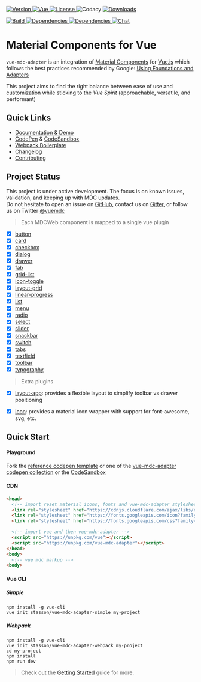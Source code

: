 <div class="readme-header">
  <p>
    <a href="https://www.codacy.com/app/stasson/vue-mdc-adapter?utm_source=github.com&amp;utm_medium=referral&amp;utm_content=stasson/vue-mdc-adapter&amp;utm_campaign=Badge_Grade">
    <a href="https://www.npmjs.com/package/vue-mdc-adapter">
      <img src="https://badge.fury.io/js/vue-mdc-adapter.svg" alt="Version">
    </a>
    <a href="https://www.npmjs.com/package/vue">
      <img src="https://img.shields.io/badge/vue-%5E2.5.3-green.svg" alt="Vue">
    </a>
    <a href="https://www.npmjs.com/package/vue-mdc-adapter">
      <img src="https://img.shields.io/npm/l/vue-mdc-adapter.svg" alt="License">
    </a>
      <img src="https://api.codacy.com/project/badge/Grade/d854cc6c83ac4985bdd2d2cdb272be5d" alt="Codacy"/>
    </a>
    <a href="https://www.npmjs.com/package/vue-mdc-adapter">
      <img src="https://img.shields.io/npm/dt/vue-mdc-adapter.svg" alt="Downloads">
    </a>    
  </p>
  
  <p>
    <a href="https://travis-ci.org/stasson/vue-mdc-adapter">
      <img src="https://travis-ci.org/stasson/vue-mdc-adapter.svg?branch=master" alt="Build">
    </a>
    <a href="https://greenkeeper.io/" >
      <img src="https://badges.greenkeeper.io/stasson/vue-mdc-adapter.svg" alt="Dependencies"/>
    </a>
    <a href="https://david-dm.org/stasson/vue-mdc-adapter" >
      <img src="https://img.shields.io/david/stasson/vue-mdc-adapter.svg" alt="Dependencies"/>
    </a>
    <a href="https://gitter.im/vue-mdc-adapter/Lobby?utm_source=badge&utm_medium=badge&utm_campaign=pr-badge&utm_content=badge">
      <img src="https://badges.gitter.im/vue-mdc-adapter/Lobby.svg" alt="Chat"/>
    </a>
  </p>

</div>

# Material Components for Vue

`vue-mdc-adapter` is an integration of
[Material Components](https://material.io/components/web/)
for [Vue.js](https://vuejs.org) which follows the best practices 
recommended by Google:
[Using Foundations and Adapters](https://github.com/material-components/material-components-web/blob/master/docs/integrating-into-frameworks.md#the-advanced-approach-using-foundations-and-adapters)

This project aims to find the right balance between ease of use and
customization while sticking to the _Vue Spirit_ (approachable, versatile, and performant)

## Quick Links

- [Documentation & Demo](https://stasson.github.io/vue-mdc-adapter)
- [CodePen](https://codepen.io/collection/XBpwxq/) & [CodeSandbox](https://codesandbox.io/s/r5o35xnn3q?module=%2Fsrc%2Fcomponents%2FHello.vue)
- [Webpack Boilerplate](https://github.com/stasson/vue-mdc-adapter-template)
- [Changelog](https://github.com/stasson/vue-mdc-adapter/blob/master/CHANGELOG.md)
- [Contributing](https://github.com/stasson/vue-mdc-adapter/blob/master/CONTRIBUTING.md)

## Project Status

This project is under active development.
The focus is on known issues, validation, and keeping up with MDC updates.  
Do not hesitate to open an issue on [GitHub](https://github.com/stasson/vue-mdc-adapter/issues),
contact us on [Gitter](https://gitter.im/vue-mdc-adapter/Lobby?utm_source=badge&utm_medium=badge&utm_campaign=pr-badge&utm_content=badge),
or follow us on Twitter [@vuemdc](https://twitter.com/vuemdc)

> Each MDCWeb component is mapped to a single vue plugin 

- [x] [button](https://stasson.github.io/vue-mdc-adapter/#/component/button) 
- [x] [card](https://stasson.github.io/vue-mdc-adapter/#/component/card) 
- [x] [checkbox](https://stasson.github.io/vue-mdc-adapter/#/component/checkbox) 
- [x] [dialog](https://stasson.github.io/vue-mdc-adapter/#/component/dialog) 
- [x] [drawer](https://stasson.github.io/vue-mdc-adapter/#/component/drawer) 
- [x] [fab](https://stasson.github.io/vue-mdc-adapter/#/component/fab) 
- [x] [grid-list](https://stasson.github.io/vue-mdc-adapter/#/component/grid-list) 
- [x] [icon-toggle](https://stasson.github.io/vue-mdc-adapter/#/component/icon-toggle) 
- [x] [layout-grid](https://stasson.github.io/vue-mdc-adapter/#/component/layout-grid) 
- [x] [linear-progress](https://stasson.github.io/vue-mdc-adapter/#/component/linear-progress) 
- [x] [list](https://stasson.github.io/vue-mdc-adapter/#/component/list) 
- [x] [menu](https://stasson.github.io/vue-mdc-adapter/#/component/menu) 
- [x] [radio](https://stasson.github.io/vue-mdc-adapter/#/component/radio) 
- [x] [select](https://stasson.github.io/vue-mdc-adapter/#/component/select) 
- [x] [slider](https://stasson.github.io/vue-mdc-adapter/#/component/slider) 
- [x] [snackbar](https://stasson.github.io/vue-mdc-adapter/#/component/snackbar) 
- [x] [switch](https://stasson.github.io/vue-mdc-adapter/#/component/switch) 
- [x] [tabs](https://stasson.github.io/vue-mdc-adapter/#/component/tabs) 
- [x] [textfield](https://stasson.github.io/vue-mdc-adapter/#/component/textfield) 
- [x] [toolbar](https://stasson.github.io/vue-mdc-adapter/#/component/toolbar) 
- [x] [typography](https://stasson.github.io/vue-mdc-adapter/#/component/typography) 

> Extra plugins

- [x] [layout-app](https://stasson.github.io/vue-mdc-adapter/#/component/layout-app): provides a flexible layout to simplify toolbar vs drawer positioning
- [x] [icon](https://stasson.github.io/vue-mdc-adapter/#/component/icon): provides a material icon wrapper with support for font-awesome, svg, etc.


## Quick Start

#### Playground

Fork the [reference codepen template](https://codepen.io/stasson/pen/XzmMKp)
or one of the [vue-mdc-adapter codepen collection](https://codepen.io/collection/XBpwxq/) 
or the [CodeSandbox](https://codesandbox.io/s/r5o35xnn3q?module=%2Fsrc%2Fcomponents%2FHello.vue)

#### CDN

```html
<head>
  <!-- import reset material icons, fonts and vue-mdc-adapter stylesheets -->
  <link rel="stylesheet" href="https://cdnjs.cloudflare.com/ajax/libs/normalize/7.0.0/normalize.min.css">
  <link rel="stylesheet" href="https://fonts.googleapis.com/icon?family=Material+Icons">
  <link rel="stylesheet" href="https://fonts.googleapis.com/css?family=Roboto:300,400,500" type="text/css">

  <!-- import vue and then vue-mdc-adapter -->
  <script src="https://unpkg.com/vue"></script>
  <script src="https://unpkg.com/vue-mdc-adapter"></script>
</head>
<body>
  <!-- vue mdc markup -->
<body>
```

#### Vue CLI

##### Simple

```console
npm install -g vue-cli
vue init stasson/vue-mdc-adapter-simple my-project
```

##### Webpack

```console
npm install -g vue-cli
vue init stasson/vue-mdc-adapter-webpack my-project
cd my-project
npm install
npm run dev
```

> Check out the [Getting Started](https://stasson.github.io/vue-mdc-adapter/#/docs/getting-started) guide for more.
